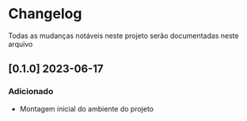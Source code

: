 # Changelog
Todas as mudanças notáveis neste projeto serão documentadas neste arquivo

## [0.1.0] 2023-06-17
### Adicionado
- Montagem inicial do ambiente do projeto
